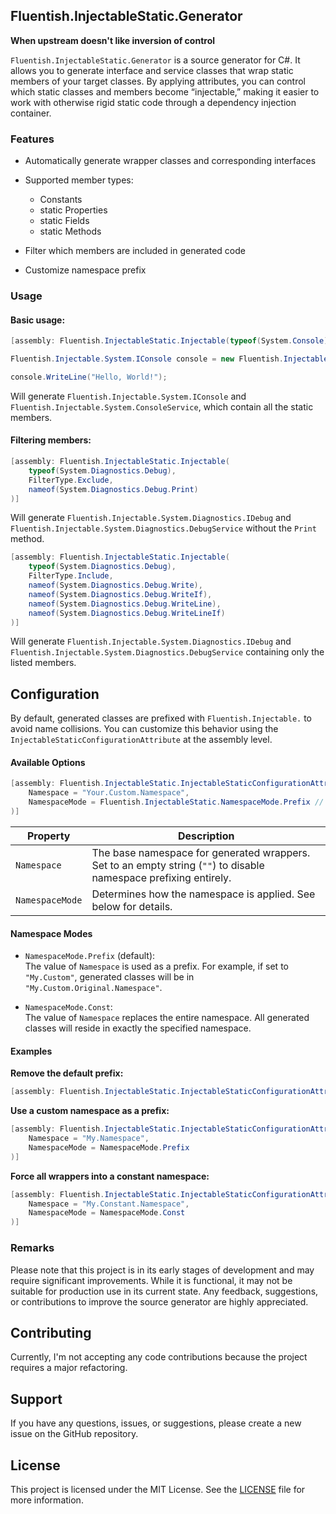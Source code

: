 ## Fluentish.InjectableStatic.Generator  
**When upstream doesn't like inversion of control**

`Fluentish.InjectableStatic.Generator` is a source generator for C#. It allows you to generate interface and service classes that wrap static members of your target classes. By applying attributes, you can control which static classes and members become “injectable,” making it easier to work with otherwise rigid static code through a dependency injection container.

### Features
- Automatically generate wrapper classes and corresponding interfaces
- Supported member types:
  - Constants
  - static Properties
  - static Fields
  - static Methods

- Filter which members are included in generated code
- Customize namespace prefix

### Usage
#### Basic usage:
```csharp
[assembly: Fluentish.InjectableStatic.Injectable(typeof(System.Console))]

Fluentish.Injectable.System.IConsole console = new Fluentish.Injectable.System.ConsoleService();

console.WriteLine("Hello, World!");
```
Will generate `Fluentish.Injectable.System.IConsole` and `Fluentish.Injectable.System.ConsoleService`, which contain all the static members.

#### Filtering members:
```csharp
[assembly: Fluentish.InjectableStatic.Injectable(
    typeof(System.Diagnostics.Debug),
    FilterType.Exclude,
    nameof(System.Diagnostics.Debug.Print)
)]
```
Will generate `Fluentish.Injectable.System.Diagnostics.IDebug` and `Fluentish.Injectable.System.Diagnostics.DebugService` without the `Print` method.

```csharp
[assembly: Fluentish.InjectableStatic.Injectable(
    typeof(System.Diagnostics.Debug),
    FilterType.Include,
    nameof(System.Diagnostics.Debug.Write),
    nameof(System.Diagnostics.Debug.WriteIf),
    nameof(System.Diagnostics.Debug.WriteLine),
    nameof(System.Diagnostics.Debug.WriteLineIf)
)]
```
Will generate `Fluentish.Injectable.System.Diagnostics.IDebug` and `Fluentish.Injectable.System.Diagnostics.DebugService` containing only the listed members.

## Configuration

By default, generated classes are prefixed with `Fluentish.Injectable.` to avoid name collisions. You can customize this behavior using the `InjectableStaticConfigurationAttribute` at the assembly level.

#### Available Options

```csharp
[assembly: Fluentish.InjectableStatic.InjectableStaticConfigurationAttribute(
    Namespace = "Your.Custom.Namespace",
    NamespaceMode = Fluentish.InjectableStatic.NamespaceMode.Prefix // or Fluentish.InjectableStatic.NamespaceMode.Const
)]
```

| Property        | Description |
|----------------|-------------|
| `Namespace`     | The base namespace for generated wrappers. Set to an empty string (`""`) to disable namespace prefixing entirely. |
| `NamespaceMode` | Determines how the namespace is applied. See below for details. |

#### Namespace Modes

- `NamespaceMode.Prefix` (default):  
  The value of `Namespace` is used as a prefix. For example, if set to `"My.Custom"`, generated classes will be in `"My.Custom.Original.Namespace"`.

- `NamespaceMode.Const`:  
  The value of `Namespace` replaces the entire namespace. All generated classes will reside in exactly the specified namespace.

#### Examples

**Remove the default prefix:**
```csharp
[assembly: Fluentish.InjectableStatic.InjectableStaticConfigurationAttribute(Namespace = "")]
```

**Use a custom namespace as a prefix:**
```csharp
[assembly: Fluentish.InjectableStatic.InjectableStaticConfigurationAttribute(
    Namespace = "My.Namespace",
    NamespaceMode = NamespaceMode.Prefix
)]
```

**Force all wrappers into a constant namespace:**
```csharp
[assembly: Fluentish.InjectableStatic.InjectableStaticConfigurationAttribute(
    Namespace = "My.Constant.Namespace",
    NamespaceMode = NamespaceMode.Const
)]
```

### Remarks
Please note that this project is in its early stages of development and may require significant improvements. While it is functional, it may not be suitable for production use in its current state. Any feedback, suggestions, or contributions to improve the source generator are highly appreciated.

## Contributing
Currently, I'm not accepting any code contributions because the project requires a major refactoring.

## Support
If you have any questions, issues, or suggestions, please create a new issue on the GitHub repository.

## License
This project is licensed under the MIT License. See the  [LICENSE](LICENSE.txt) file for more information.
